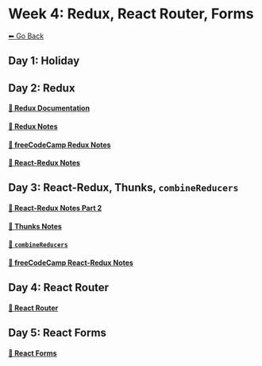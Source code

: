 # Week 4: Redux, React Router, Forms
[⬅ Go Back](../README.md)

## Day 1: Holiday

## Day 2: Redux
#### [🔗 Redux Documentation](./day-15-redux/redux-documentation.md)
#### [🔗 Redux Notes](./day-15-redux/redux.md)
#### [🔗 freeCodeCamp Redux Notes](./day-15-redux/fcc-redux.md)
#### [🔗 React-Redux Notes](./day-15-redux/react-redux.md)

## Day 3: React-Redux, Thunks, `combineReducers`
#### [🔗 React-Redux Notes Part 2](./day-16-react-redux/react-redux-pt2.md)
#### [🔗 Thunks Notes](./day-16-react-redux/thunks.md)
#### [🔗 `combineReducers`](./day-16-react-redux/combineReducers.md)
#### [🔗 freeCodeCamp React-Redux Notes](./day-16-react-redux/fcc-react-redux.md)

## Day 4: React Router
#### [🔗 React Router](./day-17-react-router/react-router.md)

## Day 5: React Forms
#### [🔗 React Forms](./day-18-react-forms/react-forms.md)